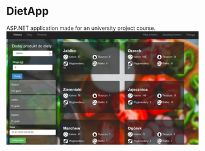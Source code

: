 # DietApp
ASP.NET application made for an university project course. 
![all text](dietyDodawanie.PNG)
